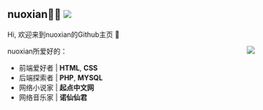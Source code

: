 ## nuoxian👨‍💻 ![](https://visitor-badge.glitch.me/badge?page_id=nuoxianCN)
Hi, 欢迎来到nuoxian的Github主页 👋

<img align="right" src="https://github-readme-stats.vercel.app/api?username=nuoxianCN&count_private=true&show_icons=true" />



nuoxian所爱好的：

- 前端爱好者 | **HTML**, **CSS**
- 后端探索者 | **PHP**, **MYSQL**
- 网络小说家 | **起点中文网**
- 网络音乐家 | **诺仙仙君**
